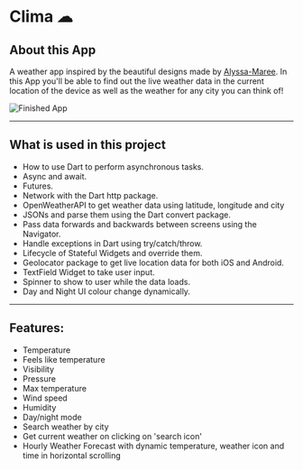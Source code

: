 # Clima ☁


## About this App

A weather app inspired by the beautiful designs made by [Alyssa-Maree](https://dribbble.com/shots/4531602-Weather-App-Concept). In this App you'll be able to find out the live weather data in the current location of the device as well as the weather for any city you can think of!

![Finished App](https://cdn.discordapp.com/attachments/570925361576149001/741356033351483482/20200807_233343.gif)

---

## What is used in this project

- How to use Dart to perform asynchronous tasks.
- Async and await.
- Futures.
- Network with the Dart http package.
- OpenWeatherAPI to get weather data using latitude, longitude and city
- JSONs and parse them using the Dart convert package.
- Pass data forwards and backwards between screens using the Navigator.
- Handle exceptions in Dart using try/catch/throw.
- Lifecycle of Stateful Widgets and override them.
- Geolocator package to get live location data for both iOS and Android.
- TextField Widget to take user input.
- Spinner to show to user while the data loads.
- Day and Night UI colour change dynamically.

---

## Features:

- Temperature
- Feels like temperature
- Visibility
- Pressure
- Max temperature
- Wind speed
- Humidity
- Day/night mode
- Search weather by city
- Get current weather on clicking on 'search icon'
- Hourly Weather Forecast with dynamic temperature, weather icon and time in horizontal scrolling
